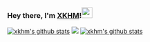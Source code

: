 ### Hey there, I'm [XKHM](https://xkhm.net)!<img src="https://media.giphy.com/media/hvRJCLFzcasrR4ia7z/giphy.gif" width="25px">

[![xkhm's github stats](https://github-readme-stats.vercel.app/api?username=yukiyukixing&theme=dark&show_icons=true)](https://github.com/yukiyukixing)
<img src = "https://github-readme-stats.vercel.app/api/top-langs/?username=yukiyukixing&theme=calm&hide_border=true">
[![xkhm's github stats](https://github-readme-stats.vercel.app/api/pin/?username=yukiyukixing&repo=Learn&theme=dark)](https://github.com/yukiyukixing/Learn)
